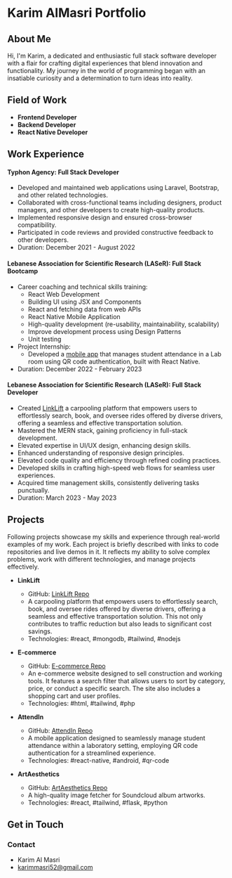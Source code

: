 # Karim AlMasri Portfolio

## About Me

Hi, I'm Karim, a dedicated and enthusiastic full stack software developer with a flair for crafting digital experiences that blend innovation and functionality. My journey in the world of programming began with an insatiable curiosity and a determination to turn ideas into reality.

## Field of Work

- **Frontend Developer**
- **Backend Developer**
- **React Native Developer**

## Work Experience
 
#### **Typhon Agency:** Full Stack Developer

- Developed and maintained web applications using Laravel, Bootstrap, and other related technologies.
- Collaborated with cross-functional teams including designers, product managers, and other developers to create high-quality products.
- Implemented responsive design and ensured cross-browser compatibility.
- Participated in code reviews and provided constructive feedback to other developers.
- Duration: December 2021 - August 2022

#### **Lebanese Association for Scientific Research (LASeR):** Full Stack Bootcamp

- Career coaching and technical skills training:
  - React Web Development
  - Building UI using JSX and Components
  - React and fetching data from web APIs
  - React Native Mobile Application
  - High-quality development (re-usability, maintainability, scalability)
  - Improve development process using Design Patterns
  - Unit testing
- Project Internship:
  - Developed a [mobile app](https://github.com/karimmasri-0/AttendIn) that manages student attendance in a Lab room using QR code authentication, built with React Native.
- Duration: December 2022 - February 2023

#### **Lebanese Association for Scientific Research (LASeR):** Full Stack Developer
- Created [LinkLift](https://github.com/karimmasri-0/LinkLift) a carpooling platform that empowers users to effortlessly search, book, and oversee rides offered by diverse drivers, offering a seamless and effective transportation solution.
- Mastered the MERN stack, gaining proficiency in full-stack development.
- Elevated expertise in UI/UX design, enhancing design skills.
- Enhanced understanding of responsive design principles.
- Elevated code quality and efficiency through refined coding practices.
- Developed skills in crafting high-speed web flows for seamless user experiences.
- Acquired time management skills, consistently delivering tasks punctually.
- Duration: March 2023 - May 2023

## Projects

Following projects showcase my skills and experience through real-world examples of my work. Each project is briefly described with links to code repositories and live demos in it. It reflects my ability to solve complex problems, work with different technologies, and manage projects effectively.

- **LinkLift**
  - GitHub: [LinkLift Repo](https://github.com/karimmasri-0/LinkLift)
  - A carpooling platform that empowers users to effortlessly search, book, and oversee rides offered by diverse drivers, offering a seamless and effective transportation solution. This not only contributes to traffic reduction but also leads to significant cost savings.
  - Technologies: #react, #mongodb, #tailwind, #nodejs

- **E-commerce**
  - GitHub: [E-commerce Repo](https://github.com/karimmasri-0/CCS)
  - An e-commerce website designed to sell construction and working tools. It features a search filter that allows users to sort by category, price, or conduct a specific search. The site also includes a shopping cart and user profiles.
  - Technologies: #html, #tailwind, #php

- **AttendIn**
  - GitHub: [AttendIn Repo](https://github.com/karimmasri-0/AttendIn)
  - A mobile application designed to seamlessly manage student attendance within a laboratory setting, employing QR code authentication for a streamlined experience.
  - Technologies: #react-native, #android, #qr-code

- **ArtAesthetics**
  - GitHub: [ArtAesthetics Repo](https://github.com/karimmasri-0/ArtAesthetics)
  - A high-quality image fetcher for Soundcloud album artworks.
  - Technologies: #react, #tailwind, #flask, #python

## Get in Touch

### Contact

- Karim Al Masri
- karimmasri52@gmail.com
